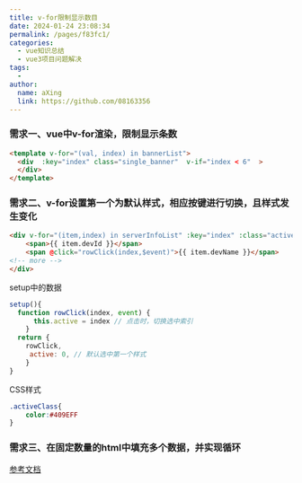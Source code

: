 ```yaml
---
title: v-for限制显示数目
date: 2024-01-24 23:08:34
permalink: /pages/f83fc1/
categories:
  - vue知识总结
  - vue3项目问题解决
tags:
  - 
author: 
  name: aXing
  link: https://github.com/08163356
---
```


### 需求一、vue中v-for渲染，限制显示条数

```html
<template v-for="(val, index) in bannerList">
  <div  :key="index" class="single_banner"  v-if="index < 6"  >
  </div>
</template> 
```

### 需求二、v-for设置第一个为默认样式，相应按键进行切换，且样式发生变化

```html
<div v-for="(item,index) in serverInfoList" :key="index" :class="active==index ? 'activeClass' : '  ' ">
    <span>{{ item.devId }}</span>
    <span @click="rowClick(index,$event)">{{ item.devName }}</span>
<!-- more -->
</div>
```

setup中的数据

```javascript
setup(){
  function rowClick(index, event) {
      this.active = index // 点击时，切换选中索引
    }
  return {
    rowClick,
     active: 0, // 默认选中第一个样式
    }
}
```

CSS样式

```css
.activeClass{
    color:#409EFF
}
```

### 需求三、在固定数量的html中填充多个数据，并实现循环



[参考文档](https://blog.csdn.net/qq_36509946/article/details/119998632)